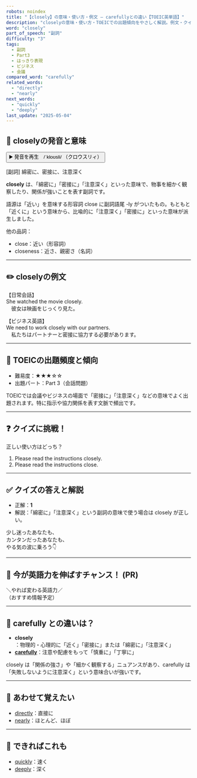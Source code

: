 ```yaml
---
robots: noindex
title: "【closely】の意味・使い方・例文 ― carefullyとの違い【TOEIC英単語】"
description: "closelyの意味・使い方・TOEICでの出題傾向をやさしく解説。例文・クイズ付きでcarefullyとの違いもわかりやすく学べます。"
word: "closely"
part_of_speech: "副詞"
difficulty: "3"
tags:
  - 副詞
  - Part3
  - はっきり表現
  - ビジネス
  - 会議
compared_word: "carefully"
related_words:
  - "directly"
  - "nearly"
next_words:
  - "quickly"
  - "deeply"
last_update: "2025-05-04"
---
```


## 🔰 closelyの発音と意味

<button class="play-audio" onclick="playTTS('closely')">
  <span class="play-audio-main">
    ▶️ 発音を再生　/ˈkloʊsli/
  </span>
  <span class="play-audio-sub">
    （クロウスリィ）
  </span>
</button>

[副詞] 綿密に、密接に、注意深く

**closely** は、「綿密に」「密接に」「注意深く」といった意味で、物事を細かく観察したり、関係が強いことを表す副詞です。

語源は「近い」を意味する形容詞 close に副詞語尾 -ly がついたもの。もともと「近くに」という意味から、比喩的に「注意深く」「密接に」といった意味が派生しました。

他の品詞：  
- close：近い（形容詞）
- closeness：近さ、親密さ（名詞）

---

## ✏️ closelyの例文

【日常会話】  
She watched the movie closely.  
　彼女は映画をじっくり見た。

【ビジネス英語】  
We need to work closely with our partners.  
　私たちはパートナーと密接に協力する必要があります。

---

## 🎯 TOEICの出題頻度と傾向

- 難易度：★★★☆☆
- 出題パート：Part 3（会話問題）

TOEICでは会議やビジネスの場面で「密接に」「注意深く」などの意味でよく出題されます。特に指示や協力関係を表す文脈で頻出です。

---

## ❓ クイズに挑戦！

正しい使い方はどっち？

1. Please read the instructions closely.  
2. Please read the instructions close.

---

## ✅ クイズの答えと解説

- 正解：**1**
- 解説：「綿密に」「注意深く」という副詞の意味で使う場合は closely が正しい。

少し迷ったあなたも、  
カンタンだったあなたも、  
やる気の波に乗ろう👇️

---

## 🚀 今が英語力を伸ばすチャンス！ (PR)

<div class="info-center">
＼やれば変わる英語力／<br>  
（おすすめ情報予定）
</div>

---

## 🤔  carefully との違いは？

- **closely**：物理的・心理的に「近く」「密接に」または「綿密に」「注意深く」
- **[carefully](/word/carefully)**：注意や配慮をもって「慎重に」「丁寧に」

closely は「関係の強さ」や「細かく観察する」ニュアンスがあり、carefully は「失敗しないように注意深く」という意味合いが強いです。

---

## 🧩 あわせて覚えたい

- [directly](/word/directly)：直接に
- [nearly](/word/nearly)：ほとんど、ほぼ

---

## 📖 できればこれも

- [quickly](/word/quickly)：速く
- [deeply](/word/deeply)：深く

<!-- cvid: aid37_bid28 -->
